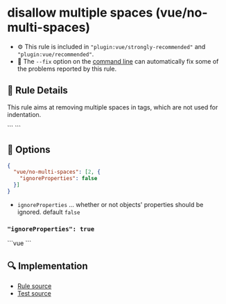# disallow multiple spaces (vue/no-multi-spaces)

- :gear: This rule is included in `"plugin:vue/strongly-recommended"` and `"plugin:vue/recommended"`.
- :wrench: The `--fix` option on the [command line](https://eslint.org/docs/user-guide/command-line-interface#fixing-problems) can automatically fix some of the problems reported by this rule.

## :book: Rule Details

This rule aims at removing multiple spaces in tags, which are not used for indentation.

<eslint-code-block fix :rules="{'vue/no-multi-spaces': ['error']}">
```
<template>
  <!-- ✓ GOOD -->
  <div
    class="foo"
    :style="bar" />
  <i
    :class="{
      'fa-angle-up' : isExpanded,
      'fa-angle-down' : !isExpanded,
    }"
  />

  <!-- ✗ BAD -->
  <div     class="foo"
    :style =  "bar"         />
  <i
    :class="{
      'fa-angle-up'   : isExpanded,
      'fa-angle-down' : !isExpanded,
    }"
  />
</template>
```
</eslint-code-block>

## :wrench: Options

```json
{
  "vue/no-multi-spaces": [2, {
    "ignoreProperties": false
  }]
}
```

- `ignoreProperties` ... whether or not objects' properties should be ignored. default `false`

### `"ignoreProperties": true`

<eslint-code-block fix :rules="{'vue/no-multi-spaces': ['error', { 'ignoreProperties': true }]}">
```vue
<template>
  <!-- ✓ GOOD -->
  <i
    :class="{
      'fa-angle-up'   : isExpanded,
      'fa-angle-down' : !isExpanded,
    }"
  />
</template>
```
</eslint-code-block>

## :mag: Implementation

- [Rule source](https://github.com/vuejs/eslint-plugin-vue/blob/master/lib/rules/no-multi-spaces.js)
- [Test source](https://github.com/vuejs/eslint-plugin-vue/blob/master/tests/lib/rules/no-multi-spaces.js)
